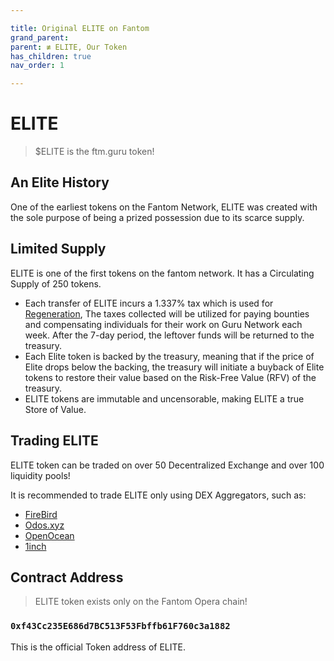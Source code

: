```yaml
---

title: Original ELITE on Fantom
grand_parent:
parent: ≢ ELITE, Our Token
has_children: true
nav_order: 1

---
```


# ELITE
> $ELITE is the ftm.guru token!

## An Elite History
One of the earliest tokens on the Fantom Network, ELITE was created with the sole purpose of being a prized possession due to its scarce supply.

## Limited Supply
ELITE is one of the first tokens on the fantom network. It has a Circulating Supply of 250 tokens.
- Each transfer of ELITE incurs a 1.337% tax which is used for [Regeneration](/regeneration), The taxes collected will be utilized for paying bounties and compensating individuals for their work on Guru Network each week. After the 7-day period, the leftover funds will be returned to the treasury.
- Each Elite token is backed by the treasury, meaning that if the price of Elite drops below the backing, the treasury will initiate a buyback of Elite tokens to restore their value based on the Risk-Free Value (RFV) of the treasury.
- ELITE tokens are immutable and uncensorable, making ELITE a true Store of Value.

## Trading ELITE
ELITE token can be traded on over 50 Decentralized Exchange and over 100 liquidity pools!

It is recommended to trade ELITE only using DEX Aggregators, such as:
- [FireBird](https://app.firebird.finance/swap)
- [Odos.xyz](https://app.odos.xyz)
- [OpenOcean](https://app.openocean.finance)
- [1inch](https://app.1inch.io)

## Contract Address
> ELITE token exists only on the Fantom Opera chain!

### `0xf43Cc235E686d7BC513F53Fbffb61F760c3a1882`
This is the official Token address of ELITE.